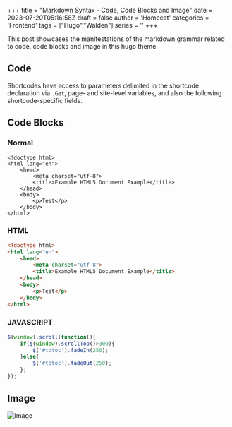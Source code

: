 +++
title = "Markdown Syntax - Code, Code Blocks and Image"
date = 2023-07-20T05:16:58Z
draft = false
author = 'Homecat'
categories = 'Frontend'
tags = ["Hugo","Walden"]
series = ''
+++

This post showcases the manifestations of the markdown grammar related to code, code blocks and image in this hugo theme.

<!--more--> 


## Code

Shortcodes have access to parameters delimited in the shortcode declaration via `.Get`, page- and site-level variables, and also the following shortcode-specific fields.

## Code Blocks

### Normal

```
<!doctype html> 
<html lang="en">
    <head>
        <meta charset="utf-8">
        <title>Example HTML5 Document Example</title>
    </head>
    <body>
        <p>Test</p>
    </body>
</html>
```

### HTML

```html
<!doctype html> 
<html lang="en">
    <head>
        <meta charset="utf-8">
        <title>Example HTML5 Document Example</title>
    </head>
    <body>
        <p>Test</p>
    </body>
</html>
```

### JAVASCRIPT

```js
$(window).scroll(function(){
    if($(window).scrollTop()>300){
        $('#totoc').fadeIn(250);
    }else{
        $('#totoc').fadeOut(250);
    };
});
```

## Image

![Image](https://cn.bing.com/th?id=OHR.Borovets_ZH-CN5914681811_1920x1200.jpg&rf=LaDigue_1920x1200.jpg "Description of Image")

